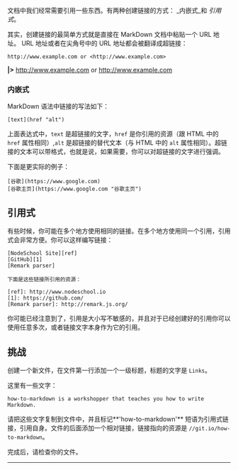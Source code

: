 文档中我们经常需要引用一些东西。有两种创建链接的方式： _内嵌式_和 _引用式_。

其实，创建链接的最简单方式就是直接在 MarkDown 文档中粘贴一个 URL 地址。 URL 地址或者在尖角号中的 URL 地址都会被翻译成超链接：

    http://www.example.com or <http://www.example.com>

**|>** http://www.example.com or <http://www.example.com>

### 内嵌式

MarkDown 语法中链接的写法如下：

    [text](href "alt")

上面表达式中，`text` 是超链接的文字，`href` 是你引用的资源（跟 HTML 中的 `href` 属性相同）,`alt` 是超链接的替代文本（与 HTML 中的 `alt` 属性相同）。超链接的文本可以带格式，也就是说，如果需要，你可以对超链接的文字进行强调。

下面是更实际的例子：

    [谷歌](https://www.google.com)
    [谷歌主页](https://www.google.com "谷歌主页")

## 引用式

有些时候，你可能在多个地方使用相同的链接。在多个地方使用同一个引用，引用式会非常方便。你可以这样编写链接：

    [NodeSchool Site][ref]
    [GitHub][1]
    [Remark parser]

    下面是这些链接所引用的资源：

    [ref]: http://www.nodeschool.io
    [1]: https://github.com/
    [Remark parser]: http://remark.js.org/

你可能已经注意到了，引用是大小写不敏感的，并且对于已经创建好的引用你可以使用任意多次，或者链接文字本身作为它的引用。

## 挑战

创建一个新文件，在文件第一行添加一个一级标题，标题的文字是 `Links`。

这里有一些文字：

    how-to-markdown is a workshopper that teaches you how to write Markdown.

请把这些文字复制到文件中，并且标记**'how-to-markdown'** 短语为引用式链接，引用自身。文件的后面添加一个相对链接，链接指向的资源是 `//git.io/how-to-markdown`。

完成后，请检查你的文件。

---
